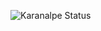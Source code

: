 ![Karanalpe Status](https://github-readme-stats.vercel.app/api?username=nilsoncljunior&show_icons=true&theme=dark&text_color=red)
